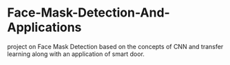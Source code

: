 # Face-Mask-Detection-And-Applications
project on Face Mask Detection based on the concepts of CNN and transfer learning along with an application of smart door.
